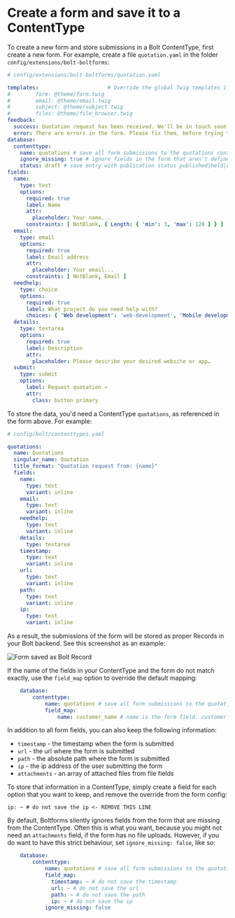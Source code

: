 Create a form and save it to a ContentType
==========================================

To create a new form and store submissions in a Bolt ContentType, first 
create a new form. For example, create a file `quotation.yaml` in the folder 
`config/extensions/bolt-boltforms`:

```yaml
# config/extensions/bolt-boltforms/quotation.yaml

templates:                      # Override the global Twig templates if you want
#        form: @theme/form.twig
#        email: @theme/email.twig
#        subject: @theme/subject.twig
#        files: @theme/file_browser.twig
feedback:
  success: Quotation request has been received. We'll be in touch soon.
  error: There are errors in the form. Please fix them, before trying to resubmit
database:
  contenttype:
    name: quotations # save all form submissions to the quotations contenttype
    ignore_missing: true # ignore fields in the form that aren't defined in the ContentType
    status: draft # save entry with publication status published|held|draft
fields:
  name:
    type: text
    options:
      required: true
      label: Name
      attr:
        placeholder: Your name...
      constraints: [ NotBlank, { Length: { 'min': 3, 'max': 128 } } ]
  email:
    type: email
    options:
      required: true
      label: Email address
      attr:
        placeholder: Your email...
      constraints: [ NotBlank, Email ]
  needhelp:
    type: choice
    options:
      required: true
      label: What project do you need help with?
      choices: { 'Web development': 'web-development', 'Mobile development': 'mobile-development', 'Marketing': 'marketing' }
  details:
    type: textarea
    options:
      required: true
      label: Description
      attr:
        placeholder: Please describe your desired website or app…
  submit:
    type: submit
    options:
      label: Request quotation »
      attr:
        class: button primary
```

To store the data, you'd need a ContentType `quotations`, as referenced in the 
form above. For example: 

```yaml
# config/bolt/contenttypes.yaml

quotations:
  name: Quotations
  singular_name: Quotation
  title_format: "Quotation request from: {name}"
  fields:
    name:
      type: text
      variant: inline
    email:
      type: text
      variant: inline
    needhelp:
      type: text
      variant: inline
    details:
      type: textarea
    timestamp:
      type: text
      variant: inline
    url:
      type: text
      variant: inline
    path:
      type: text
      variant: inline
    ip:
      type: text
      variant: inline
```

As a result, the submissions of the form will be stored as proper Records in 
your Bolt backend. See this screenshot as an example: 

![Form saved as Bolt Record](https://user-images.githubusercontent.com/1833361/122095553-d34f0500-ce0d-11eb-827d-00077c00c53f.png)

If the name of the fields in your ContentType and the form do not match exactly,
use the `field_map` option to override the default mapping:

```yaml
    database:
        contenttype:
            name: quotations # save all form submissions to the quotations ContentType
            field_map:
                name: customer_name # name is the form field. customer_name is the ContentType field.
```

In addition to all form fields, you can also keep the following information:

* `timestamp` - the timestamp when the form is submitted
* `url` - the url where the form is submitted
* `path` - the absolute path where the form  is submitted
* `ip` - the ip address of the user submitting the form
* `attachments` - an array of attached files from file fields

To store that information in a ContentType, simply create a field for each 
option that you want to keep, and remove the override from the form config:

`ip: ~ # do not save the ip <- REMOVE THIS LINE`

By default, Boltforms silently ignores fields from the form that are missing from the ContentType. Often this is what you want, because you might not need an `attachments` field, if the form has no file uploads. However, if you do want to have this strict behaviour, set `ignore_missing: false`, like so: 

```yaml
    database:
        contenttype:
            name: quotations # save all form submissions to the quotations ContentType
            field_map:
              timestamp: ~ # do not save the timestamp
              url: ~ # do not save the url
              path: ~ # do not save the path
              ip: ~ # do not save the ip
            ignore_missing: false
```
